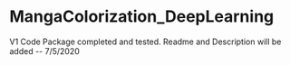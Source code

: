 # MangaColorization_DeepLearning
V1 Code Package completed and tested. Readme and Description will be added -- 7/5/2020
